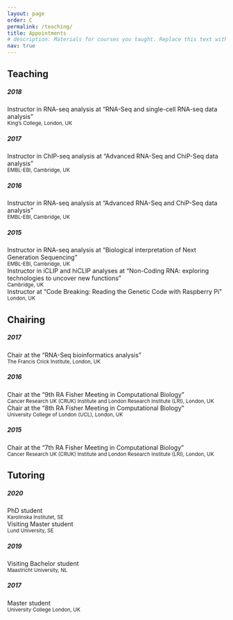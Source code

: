 ```yaml
---
layout: page
order: C
permalink: /teaching/
title: Appointments
# description: Materials for courses you taught. Replace this text with your description.
nav: true
---
```


## Teaching
<div class="appointments">
<h5 class="event">2018</h5>
Instructor in RNA-seq analysis at “RNA-Seq and single-cell RNA-seq data analysis”<br>
<small>King’s College, London, UK</small>
<h5 class="event">2017</h5>
Instructor in ChIP-seq analysis at “Advanced RNA-Seq and ChiP-Seq data analysis”<br>
<small>EMBL-EBI, Cambridge, UK</small>
<h5 class="event">2016</h5>
Instructor in RNA-seq analysis at “Advanced RNA-Seq and ChiP-Seq data analysis”<br>
<small>EMBL-EBI, Cambridge, UK</small>
<h5 class="event">2015</h5>
Instructor in RNA-seq analysis at “Biological interpretation of Next Generation Sequencing”<br>
<small>EMBL-EBI, Cambridge, UK</small><br>
Instructor in iCLIP and hiCLIP analyses at “Non-Coding RNA: exploring technologies to uncover new functions”<br>
<small>Cambridge, UK</small><br>
Instructor at “Code Breaking: Reading the Genetic Code with Raspberry Pi”<br>
<small>London, UK</small>
</div>

## Chairing
<div class="appointments">
<h5 class="event">2017</h5>
Chair at the “RNA-Seq bioinformatics analysis”<br>
<small>The Francis Crick Institute, London, UK</small>
<h5 class="event">2016</h5>
Chair at the “9th RA Fisher Meeting in Computational Biology”<br>
<small>Cancer Research UK (CRUK) Institute and London Research Institute (LRI), London, UK</small><br>
Chair at the “8th RA Fisher Meeting in Computational Biology”<br>
<small>University College of London (UCL), London, UK</small>
<h5 class="event">2015</h5>
Chair at the “7th RA Fisher Meeting in Computational Biology”<br>
<small>Cancer Research UK (CRUK) Institute and London Research Institute (LRI), London, UK</small>
</div>

## Tutoring
<div class="appointments">
<h5 class="event">2020</h5>
PhD student<br>
<small>Karolinska Institutet, SE</small><br>
Visiting Master student<br>
<small>Lund University, SE</small>
<h5 class="event">2019</h5>
Visiting Bachelor student<br>
<small>Maastricht University, NL</small>
<h5 class="event">2017</h5>
Master student<br>
<small>University College London, UK</small>
</div>
